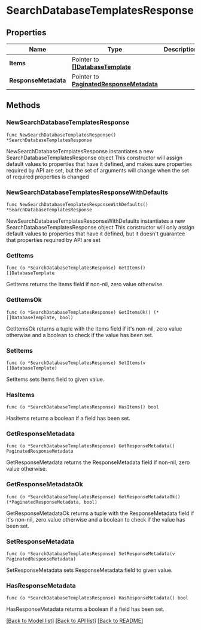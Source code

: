 # SearchDatabaseTemplatesResponse

## Properties

Name | Type | Description | Notes
------------ | ------------- | ------------- | -------------
**Items** | Pointer to [**[]DatabaseTemplate**](DatabaseTemplate.md) |  | [optional] 
**ResponseMetadata** | Pointer to [**PaginatedResponseMetadata**](PaginatedResponseMetadata.md) |  | [optional] 

## Methods

### NewSearchDatabaseTemplatesResponse

`func NewSearchDatabaseTemplatesResponse() *SearchDatabaseTemplatesResponse`

NewSearchDatabaseTemplatesResponse instantiates a new SearchDatabaseTemplatesResponse object
This constructor will assign default values to properties that have it defined,
and makes sure properties required by API are set, but the set of arguments
will change when the set of required properties is changed

### NewSearchDatabaseTemplatesResponseWithDefaults

`func NewSearchDatabaseTemplatesResponseWithDefaults() *SearchDatabaseTemplatesResponse`

NewSearchDatabaseTemplatesResponseWithDefaults instantiates a new SearchDatabaseTemplatesResponse object
This constructor will only assign default values to properties that have it defined,
but it doesn't guarantee that properties required by API are set

### GetItems

`func (o *SearchDatabaseTemplatesResponse) GetItems() []DatabaseTemplate`

GetItems returns the Items field if non-nil, zero value otherwise.

### GetItemsOk

`func (o *SearchDatabaseTemplatesResponse) GetItemsOk() (*[]DatabaseTemplate, bool)`

GetItemsOk returns a tuple with the Items field if it's non-nil, zero value otherwise
and a boolean to check if the value has been set.

### SetItems

`func (o *SearchDatabaseTemplatesResponse) SetItems(v []DatabaseTemplate)`

SetItems sets Items field to given value.

### HasItems

`func (o *SearchDatabaseTemplatesResponse) HasItems() bool`

HasItems returns a boolean if a field has been set.

### GetResponseMetadata

`func (o *SearchDatabaseTemplatesResponse) GetResponseMetadata() PaginatedResponseMetadata`

GetResponseMetadata returns the ResponseMetadata field if non-nil, zero value otherwise.

### GetResponseMetadataOk

`func (o *SearchDatabaseTemplatesResponse) GetResponseMetadataOk() (*PaginatedResponseMetadata, bool)`

GetResponseMetadataOk returns a tuple with the ResponseMetadata field if it's non-nil, zero value otherwise
and a boolean to check if the value has been set.

### SetResponseMetadata

`func (o *SearchDatabaseTemplatesResponse) SetResponseMetadata(v PaginatedResponseMetadata)`

SetResponseMetadata sets ResponseMetadata field to given value.

### HasResponseMetadata

`func (o *SearchDatabaseTemplatesResponse) HasResponseMetadata() bool`

HasResponseMetadata returns a boolean if a field has been set.


[[Back to Model list]](../README.md#documentation-for-models) [[Back to API list]](../README.md#documentation-for-api-endpoints) [[Back to README]](../README.md)


